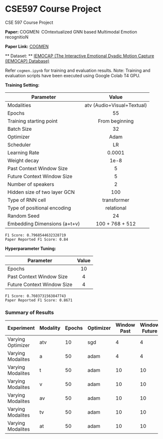 # CSE597 Course Project
CSE 597 Course Project

**Paper:** COGMEN: COntextualized GNN based Multimodal Emotion recognitioN

**Paper Link:** [COGMEN](https://paperswithcode.com/paper/cogmen-contextualized-gnn-based-multimodal)

** Dataset: ** [IEMOCAP (The Interactive Emotional Dyadic Motion Capture (IEMOCAP) Database)](https://paperswithcode.com/dataset/iemocap)

Refer `cogmen.ipynb` for training and evaluation results.
Note: Training and evaluation scripts have been executed using Google Colab T4 GPU.

**Training Setting:**

| Parameter     | Value         |
| ------------- |:-------------:|
| Modalities    | atv (Audio+Visual+Textual) |
| Epochs    | 55 |
| Training starting point      | From beginning      |
| Batch Size  | 32      |
| Optimizer  | Adam      |
| Scheduler  | LR      |
| Learning Rate  | 0.0001      |
| Weight decay  | 1e-8      |
| Past Context Window Size  | 5      |
| Future Context Window Size  | 5      |
| Number of speakers  | 2      |
| Hidden size of two layer GCN  | 100      |
| Type of RNN cell  | transformer      |
| Type of positional encoding  | relational      |
| Random Seed  | 24      |
| Embedding Dimensions (a+t+v)  | 100 + 768 + 512      |

    F1 Score: 0.7968544632328719
    Paper Reported F1 Score: 0.84

**Hyperparameter Tuning:**

| Parameter     | Value         |
| ------------- |:-------------:|
| Epochs    | 10 |
| Past Context Window Size  | 4      |
| Future Context Window Size  | 4      |

    F1 Score: 0.7603731563847743
    Paper Reported F1 Score: 0.8671

### Summary of Results

| Experiment | Modality | Epochs | Optimizer | Window Past | Window Future | F1 Score |
| ----------- | ----------- |----------- |----------- |----------- |----------- |----------- |
| Varying Optimizer | atv | 10 | sgd | 4 | 4  | 0.14271 |
| Varying Modalites | a | 50 | adam | 4 | 4  | 0.6022 |
| Varying Modalites | t | 50 | adam | 10 | 10  | 0.7254 |
| Varying Modalites | v | 50 | adam | 10 | 10  | 0.4411 |
| Varying Modalites | av | 50 | adam | 10 | 10  | 0.6237 |
| Varying Modalites | tv | 50 | adam | 10 | 10  | 0.7583 |
| Varying Modalites | at | 50 | adam | 10 | 10  | 0.8223 |
